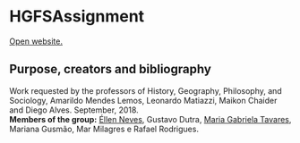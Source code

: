 # HGFSAssignment
[Open website.](https://eosn.github.io/HGFSAssignment/html/inicio.html)

## Purpose, creators and bibliography
Work requested by the professors of History, Geography, Philosophy, and Sociology, Amarildo Mendes Lemos, Leonardo Matiazzi, Maikon Chaider and Diego Alves. September, 2018.</br>
<b>Members of the group:</b> [Éllen Neves](https://github.com/Eosn), Gustavo Dutra, [Maria Gabriela Tavares](https://github.com/mabist), Mariana Gusmão, Mar Milagres e Rafael Rodrigues.
